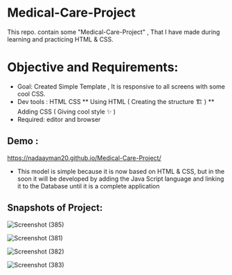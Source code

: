 # Medical-Care-Project

This repo. contain some "Medical-Care-Project" , That I have made during learning and practicing HTML & CSS.

# Objective and Requirements:

* Goal: Created Simple Template , It is responsive to all screens with some cool CSS.
* Dev tools   :   HTML   CSS
**  Using HTML ( Creating the structure 🏗️ )
**  Adding CSS ( Giving cool style ✨ )
* Required: editor and browser

## Demo :
 https://nadaayman20.github.io/Medical-Care-Project/
 
 * This model is simple because it is now based on HTML & CSS, but in the soon  it will be developed by adding the Java Script language and linking it to the Database until it is a complete application

## Snapshots of Project:

![Screenshot (385)](https://user-images.githubusercontent.com/76060283/192341021-82db91be-f739-4f9f-bfc6-5969316bf777.png)

![Screenshot (381)](https://user-images.githubusercontent.com/76060283/192341259-7c750f8b-64c7-4f65-aa9c-3840757f4459.png)

![Screenshot (382)](https://user-images.githubusercontent.com/76060283/192341340-61c4648c-ee69-477f-a55f-4af5376595ee.png)

![Screenshot (383)](https://user-images.githubusercontent.com/76060283/192341412-4d42d0d4-7973-4315-933a-dbebcbacef5d.png)




